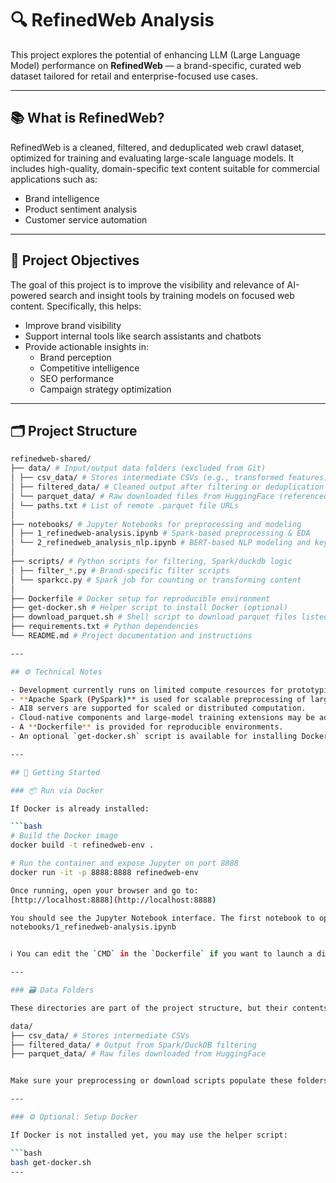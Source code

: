 # 🔍 RefinedWeb Analysis

This project explores the potential of enhancing LLM (Large Language Model) performance on **RefinedWeb** — a brand-specific, curated web dataset tailored for retail and enterprise-focused use cases.

---

## 📚 What is RefinedWeb?

RefinedWeb is a cleaned, filtered, and deduplicated web crawl dataset, optimized for training and evaluating large-scale language models. It includes high-quality, domain-specific text content suitable for commercial applications such as:

- Brand intelligence
- Product sentiment analysis
- Customer service automation

---

## 🎯 Project Objectives

The goal of this project is to improve the visibility and relevance of AI-powered search and insight tools by training models on focused web content. Specifically, this helps:

- Improve brand visibility
- Support internal tools like search assistants and chatbots
- Provide actionable insights in:
  - Brand perception
  - Competitive intelligence
  - SEO performance
  - Campaign strategy optimization

---
## 🗂️ Project Structure
```bash
refinedweb-shared/
├── data/ # Input/output data folders (excluded from Git)
│ ├── csv_data/ # Stores intermediate CSVs (e.g., transformed features)
│ ├── filtered_data/ # Cleaned output after filtering or deduplication
│ └── parquet_data/ # Raw downloaded files from HuggingFace (referenced in paths.txt)
│ └── paths.txt # List of remote .parquet file URLs
│
├── notebooks/ # Jupyter Notebooks for preprocessing and modeling
│ ├── 1_refinedweb-analysis.ipynb # Spark-based preprocessing & EDA
│ └── 2_refinedweb_analysis_nlp.ipynb # BERT-based NLP modeling and keyword analysis
│
├── scripts/ # Python scripts for filtering, Spark/duckdb logic
│ ├── filter_*.py # Brand-specific filter scripts
│ └── sparkcc.py # Spark job for counting or transforming content
│
├── Dockerfile # Docker setup for reproducible environment
├── get-docker.sh # Helper script to install Docker (optional)
├── download_parquet.sh # Shell script to download parquet files listed in paths.txt
├── requirements.txt # Python dependencies
└── README.md # Project documentation and instructions

---

## ⚙️ Technical Notes

- Development currently runs on limited compute resources for prototyping.
- **Apache Spark (PySpark)** is used for scalable preprocessing of large datasets.
- AI8 servers are supported for scaled or distributed computation.
- Cloud-native components and large-model training extensions may be added later.
- A **Dockerfile** is provided for reproducible environments.
- An optional `get-docker.sh` script is available for installing Docker on compatible systems.

---

## 🚀 Getting Started

### 📦 Run via Docker 

If Docker is already installed:

```bash
# Build the Docker image
docker build -t refinedweb-env .

# Run the container and expose Jupyter on port 8888
docker run -it -p 8888:8888 refinedweb-env

Once running, open your browser and go to:  
[http://localhost:8888](http://localhost:8888)

You should see the Jupyter Notebook interface. The first notebook to open is:
notebooks/1_refinedweb-analysis.ipynb


ℹ️ You can edit the `CMD` in the `Dockerfile` if you want to launch a different notebook by default.

---

### 🗃️ Data Folders

These directories are part of the project structure, but their contents (e.g., `.csv`, `.parquet`) are excluded from version control via `.gitignore`. You will find `.gitkeep` files to preserve their presence in the repository:

data/
├── csv_data/ # Stores intermediate CSVs
├── filtered_data/ # Output from Spark/DuckDB filtering
├── parquet_data/ # Raw files downloaded from HuggingFace


Make sure your preprocessing or download scripts populate these folders as needed.

---

### ⚙️ Optional: Setup Docker

If Docker is not installed yet, you may use the helper script:

```bash
bash get-docker.sh
---
